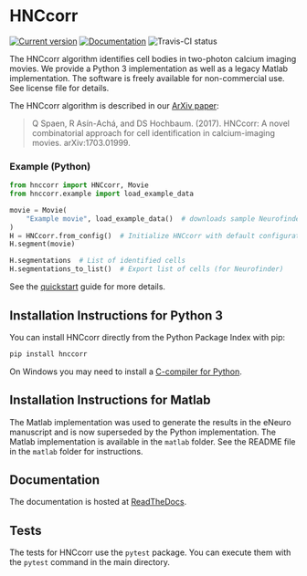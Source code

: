 # HNCcorr

[![Current version](https://img.shields.io/pypi/v/hnccorr.svg)](https://pypi.python.org/pypi/hnccorr)
[![Documentation](https://readthedocs.org/projects/hnccorr/badge/?version=latest&style=flat)](https://hnccorr.readthedocs.io)
![Travis-CI status](https://travis-ci.com/hochbaumGroup/HNCcorr.svg?branch=master)

The HNCcorr algorithm identifies cell bodies in two-photon calcium imaging movies. We provide a Python 3 implementation as well as a legacy Matlab implementation. The software is freely available for non-commercial use. See license file for details.

The HNCcorr algorithm is described in our [ArXiv paper](https://arxiv.org/abs/1703.01999):

> Q Spaen, R Asín-Achá, and DS Hochbaum. (2017). HNCcorr: A novel combinatorial approach for cell identification in calcium-imaging movies. arXiv:1703.01999.

### Example (Python)
```python
from hnccorr import HNCcorr, Movie
from hnccorr.example import load_example_data

movie = Movie(
    "Example movie", load_example_data()  # downloads sample Neurofinder dataset
)
H = HNCcorr.from_config()  # Initialize HNCcorr with default configuration
H.segment(movie)

H.segmentations  # List of identified cells
H.segmentations_to_list()  # Export list of cells (for Neurofinder)
```

See the [quickstart](https://hnccorr.readthedocs.io/en/latest/quickstart.html) guide for more details.

## Installation Instructions for Python 3
You can install HNCcorr directly from the Python Package Index with pip:
```bash
pip install hnccorr
```

On Windows you may need to install a [C-compiler for Python](https://wiki.python.org/moin/WindowsCompilers).

## Installation Instructions for Matlab
The Matlab implementation was used to generate the results in the eNeuro manuscript and is now superseded by the Python implementation. The Matlab implementation is available in the `matlab` folder. See the README file in the `matlab` folder for instructions.

## Documentation
The documentation is hosted at [ReadTheDocs](https://hnccorr.readthedocs.io).

## Tests
The tests for HNCcorr use the `pytest` package. You can execute them with the `pytest` command in the main directory.
